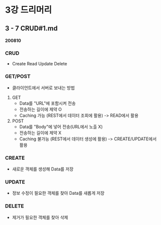 # 3강 드리머리

## 3 - 7 CRUD#1.md

#### 200810

### CRUD
- Create Read Update Delete

### GET/POST
- 클라이언트에서 서버로 보내는 방법
1. GET
   - Data를 "URL"에 포함시켜 전송
   - 전송하는 길이에 제약 O
   - Caching 가능 (REST에서 데이터 조회에 활용)
    -> READ에서 활용
2. POST
   - Data를 "Body"에 넣어 전송(URL에서 노출 X)
   - 전송하는 길이에 제약 X
   - Caching 불가능 (REST에서 데이터 생성에 활용)
    -> CREATE/UPDATE에서 활용

### CREATE
- 새로운 객체를 생성해 Data를 저장

### UPDATE
- 정보 수정이 필요한 객체를 찾아 Data를 새롭게 저장
  
### DELETE
- 제거가 필요한 객체를 찾아 삭제